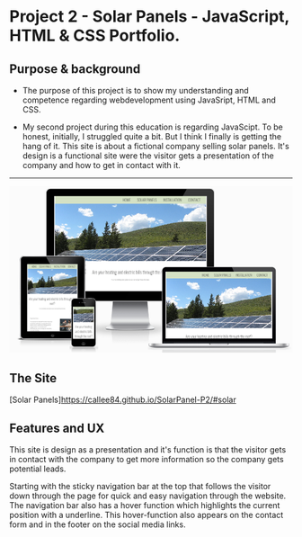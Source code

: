# Project 2 - Solar Panels - JavaScript, HTML & CSS Portfolio.

## Purpose & background

* The purpose of this project is to show my understanding and competence regarding webdevelopment using JavaSript, HTML and CSS. 

* My second project during this education is regarding JavaScipt. To be honest, initially, I struggled quite a bit. But I think I finally is getting the hang of it.
This site is about a fictional company selling solar panels. It's design is a functional site were the visitor gets a presentation of the company and how to get in contact with it.

***

![Multi Device Demo](/assets/images/img-readme/solar-p-mockup.png)

## The Site
[Solar Panels]https://callee84.github.io/SolarPanel-P2/#solar

## Features and UX
This site is design as a presentation and it's function is that the visitor gets in contact with the company to get more information so the company gets potential leads.

Starting with the sticky navigation bar at the top that follows the visitor down through the page for quick and easy navigation through the website. The navigation bar also has a hover function which highlights the current position with a underline. This hover-function also appears on the contact form and in the footer on the social media links.
